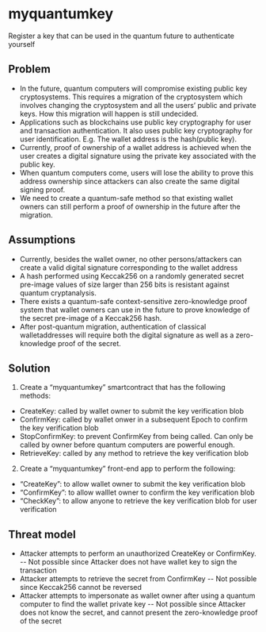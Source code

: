 # myquantumkey
Register a key that can be used in the quantum future to authenticate yourself

## Problem
-	In the future, quantum computers will compromise existing public key cryptosystems. This requires a migration of the cryptosystem which involves changing the cryptosystem and all the users’ public and private keys. How this migration will happen is still undecided.
-	Applications such as blockchains use public key cryptography for user and transaction authentication. It also uses public key cryptography for user identification. E.g. The wallet address is the hash(public key). 
-	Currently, proof of ownership of a wallet address is achieved when the user creates a digital signature using the private key associated with the public key.
-	When quantum computers come, users will lose the ability to prove this address ownership since attackers can also create the same digital signing proof. 
-	We need to create a quantum-safe method so that existing wallet owners can still perform a proof of ownership in the future after the migration.

## Assumptions
-	Currently, besides the wallet owner, no other persons/attackers can create a valid digital signature corresponding to the wallet address
-	A hash performed using Keccak256 on a randomly generated secret pre-image values of size larger than 256 bits is resistant against quantum cryptanalysis.
-	There exists a quantum-safe context-sensitive zero-knowledge proof system that wallet owners can use in the future to prove knowledge of the secret pre-image of a Keccak256 hash.
-	After post-quantum migration, authentication of classical walletaddresses will require both the digital signature as well as a zero-knowledge proof of the secret.

## Solution
1)	Create a “myquantumkey” smartcontract that has the following methods:
 - CreateKey: called by wallet owner to submit the key verification blob
 - ConfirmKey: called by wallet onwer in a subsequent Epoch to confirm the key verification blob 
 - StopConfirmKey: to prevent ConfirmKey from being called. Can only be called by owner before quantum computers are powerful enough.
 - RetrieveKey: called by any method to retrieve the key verification blob

2)	Create a “myquantumkey” front-end app to perform the following:
 - “CreateKey”: to allow wallet owner to submit the key verification blob
 - “ConfirmKey”: to allow walllet owner to confirm the key verification blob
 - “CheckKey”: to allow anyone to retrieve the key verification blob for user verification

##	Threat model
- 	Attacker attempts to perform an unauthorized CreateKey or ConfirmKey.
   --	Not possible since Attacker does not have wallet key to sign the transaction
-	 Attacker attempts to retrieve the secret from ConfirmKey
   --	Not possible since Keccak256 cannot be reversed
-	Attacker attempts to impersonate as wallet owner after using a quantum computer to find the wallet private key
  --	Not possible since Attacker does not know the secret, and cannot present the zero-knowledge proof of the secret
